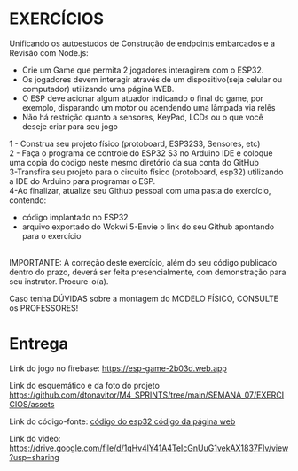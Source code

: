 # EXERCÍCIOS
Unificando os autoestudos de Construção de endpoints embarcados e a Revisão com Node.js:

- Crie um Game que permita 2 jogadores interagirem com o ESP32. <br>
- Os jogadores devem interagir através de um dispositivo(seja celular ou computador) utilizando uma página WEB.<br> 
- O ESP deve acionar algum atuador indicando o final do game, por exemplo, disparando um motor ou acendendo uma lâmpada via relês<br>
- Não há restrição quanto a sensores, KeyPad, LCDs ou o que você deseje criar para seu jogo<br>


1 - Construa seu projeto físico (protoboard, ESP32S3, Sensores, etc)<br>
2 - Faça o programa de controle do ESP32 S3 no Arduino IDE e coloque uma copia do codigo neste mesmo diretório da sua conta do GitHub<br>
3-Transfira seu projeto para o circuito físico (protoboard, esp32) utilizando a IDE do Arduino para programar o ESP.<br>
4-Ao finalizar, atualize seu Github pessoal com uma pasta do exercício, contendo:<br>
- código implantado no ESP32
- arquivo exportado do Wokwi
5-Envie o link do seu Github apontando para o exercício<br>
<br>
IMPORTANTE: A correção deste exercício, além do seu código publicado dentro do prazo, deverá ser feita presencialmente, com demonstração para seu instrutor. Procure-o(a). <br>

Caso tenha DÚVIDAS sobre a montagem do MODELO FÍSICO, CONSULTE os PROFESSORES!<br>

# Entrega
Link do jogo no firebase: <a href="https://esp-game-2b03d.web.app">https://esp-game-2b03d.web.app</a>

Link do esquemático e da foto do projeto <a href="https://github.com/dtonavitor/M4_SPRINTS/tree/main/SEMANA_07/EXERCICIOS/assets">https://github.com/dtonavitor/M4_SPRINTS/tree/main/SEMANA_07/EXERCICIOS/assets</a>

Link do código-fonte: <a href="https://github.com/dtonavitor/M4_SPRINTS/tree/main/SEMANA_07/EXERCICIOS/Esp32"> código do esp32 </a>
<a href="https://github.com/dtonavitor/M4_SPRINTS/tree/main/SEMANA_07/EXERCICIOS/Web%20Server"> código da página web </a>

Link do vídeo: <a href="https://drive.google.com/file/d/1qHv4lY41A4TeIcGnUuG1vekAX1837FIv/view?usp=sharing">https://drive.google.com/file/d/1qHv4lY41A4TeIcGnUuG1vekAX1837FIv/view?usp=sharing</a>
